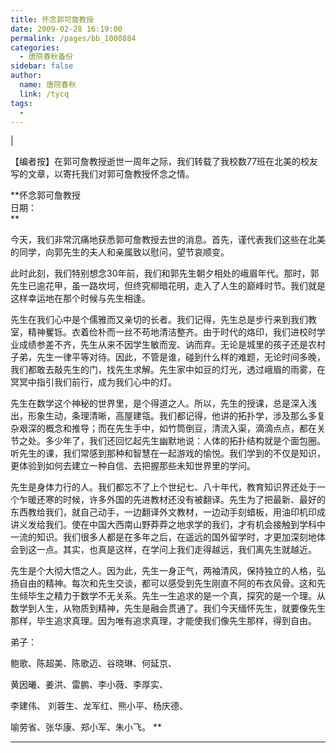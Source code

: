 ```yaml
---
title: 怀念郭可詹教授
date: 2009-02-28 16:19:00
permalink: /pages/bb_1000884
categories: 
  - 唐院春秋备份
sidebar: false
author: 
  name: 唐院春秋
  link: /tycq
tags: 
  - 
---
```


|

【编者按】在郭可詹教授逝世一周年之际，我们转载了我校数77班在北美的校友写的文章，以寄托我们对郭可詹教授怀念之情。

  
**怀念郭可詹教授  
日期：  
**

今天，我们非常沉痛地获悉郭可詹教授去世的消息。首先，谨代表我们这些在北美的同学，向郭先生的夫人和亲属致以慰问，望节哀顺变。

此时此刻，我们特别想念30年前，我们和郭先生朝夕相处的峨眉年代。那时，郭先生已逾花甲，虽一路坎坷，但终究柳暗花明，走入了人生的巅峰时节。我们就是这样幸运地在那个时候与先生相逢。

先生在我们心中是个儒雅而又亲切的长者。我们记得，先生总是步行来到我们教室，精神矍铄。衣着俭朴而一丝不苟地清洁整齐。由于时代的烙印，我们进校时学业成绩参差不齐，先生从来不因学生敏而宠、讷而弃。无论是城里的孩子还是农村子弟，先生一律平等对待。因此，不管是谁，碰到什么样的难题，无论时间多晚，我们都敢去敲先生的门，找先生求解。先生家中如豆的灯光，透过峨眉的雨雾，在冥冥中指引我们前行，成为我们心中的灯。

先生在数学这个神秘的世界里，是个得道之人。所以，先生的授课，总是深入浅出，形象生动，条理清晰，高屋建瓴。我们都记得，他讲的拓扑学，涉及那么多复杂艰深的概念和推导；而在先生手中，如竹筒倒豆，清流入渠，滴滴点点，都在关节之处。多少年了，我们还回忆起先生幽默地说：人体的拓扑结构就是个面包圈。听先生的课，我们常感到那种和智慧在一起游戏的愉悦。我们学到的不仅是知识，更体验到如何去建立一种自信、去把握那些未知世界里的学问。

先生是身体力行的人。我们都忘不了上个世纪七、八十年代，教育知识界还处于一个乍暖还寒的时候，许多外国的先进教材还没有被翻译。先生为了把最新、最好的东西教给我们，就自己动手，一边翻译外文教材，一边动手刻蜡板，用油印机印成讲义发给我们。使在中国大西南山野莽莽之地求学的我们，才有机会接触到学科中一流的知识。我们很多人都是在多年之后，在遥远的国外留学时，才更加深刻地体会到这一点。其实，也真是这样，在学问上我们走得越远，我们离先生就越近。

先生是个大彻大悟之人。因为此，先生一身正气，两袖清风，保持独立的人格，弘扬自由的精神。每次和先生交谈，都可以感受到先生刚直不阿的布衣风骨。这和先生倾毕生之精力于数学不无关系。先生一生追求的是一个真，探究的是一个理。从数学到人生，从物质到精神，先生是融会贯通了。我们今天缅怀先生，就要像先生那样，毕生追求真理。因为唯有追求真理，才能使我们像先生那样，得到自由。

弟子：

鲍歌、陈超美、陈歌迈、谷晓琳、何延京、

黄因曦、姜洪、雷鹏、李小薇、李厚实、

李建伟、 刘蓉生、龙军红、熊小平、杨庆德、

喻劳省、张华康、郑小军、朱小飞。 **  
  
---